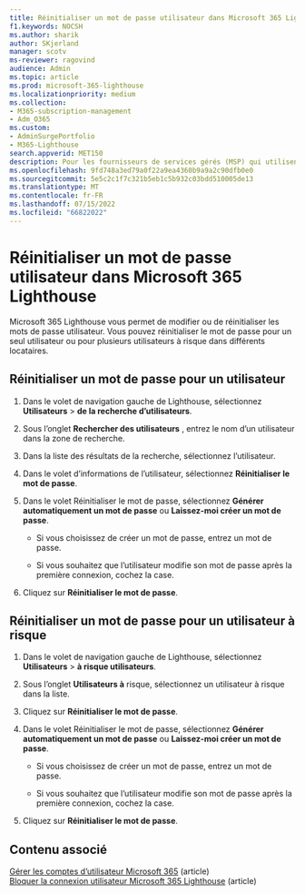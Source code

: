 ```yaml
---
title: Réinitialiser un mot de passe utilisateur dans Microsoft 365 Lighthouse
f1.keywords: NOCSH
ms.author: sharik
author: SKjerland
manager: scotv
ms-reviewer: ragovind
audience: Admin
ms.topic: article
ms.prod: microsoft-365-lighthouse
ms.localizationpriority: medium
ms.collection:
- M365-subscription-management
- Adm_O365
ms.custom:
- AdminSurgePortfolio
- M365-Lighthouse
search.appverid: MET150
description: Pour les fournisseurs de services gérés (MSP) qui utilisent Microsoft 365 Lighthouse, découvrez comment réinitialiser un mot de passe pour un seul utilisateur ou pour plusieurs utilisateurs à risque sur différents locataires.
ms.openlocfilehash: 9fd748a3ed79a0f22a9ea4360b9a9a2c90dfb0e0
ms.sourcegitcommit: 5e5c2c1f7c321b5eb1c5b932c03bdd510005de13
ms.translationtype: MT
ms.contentlocale: fr-FR
ms.lasthandoff: 07/15/2022
ms.locfileid: "66822022"
---
```

# <a name="reset-a-user-password-in-microsoft-365-lighthouse"></a>Réinitialiser un mot de passe utilisateur dans Microsoft 365 Lighthouse

Microsoft 365 Lighthouse vous permet de modifier ou de réinitialiser les mots de passe utilisateur. Vous pouvez réinitialiser le mot de passe pour un seul utilisateur ou pour plusieurs utilisateurs à risque dans différents locataires.

## <a name="reset-a-password-for-a-user"></a>Réinitialiser un mot de passe pour un utilisateur

1. Dans le volet de navigation gauche de Lighthouse, sélectionnez **Utilisateurs** > **de la recherche d’utilisateurs**.

2. Sous l’onglet **Rechercher des utilisateurs** , entrez le nom d’un utilisateur dans la zone de recherche.

3. Dans la liste des résultats de la recherche, sélectionnez l’utilisateur.

4. Dans le volet d’informations de l’utilisateur, sélectionnez **Réinitialiser le mot de passe**.

5. Dans le volet Réinitialiser le mot de passe, sélectionnez **Générer automatiquement un mot de passe** ou **Laissez-moi créer un mot de passe**.

    - Si vous choisissez de créer un mot de passe, entrez un mot de passe.

    - Si vous souhaitez que l’utilisateur modifie son mot de passe après la première connexion, cochez la case.

6. Cliquez sur **Réinitialiser le mot de passe**.

## <a name="reset-a-password-for-a-risky-user"></a>Réinitialiser un mot de passe pour un utilisateur à risque

1. Dans le volet de navigation gauche de Lighthouse, sélectionnez **Utilisateurs** > **à risque utilisateurs**.

2. Sous l’onglet **Utilisateurs à** risque, sélectionnez un utilisateur à risque dans la liste.

3. Cliquez sur **Réinitialiser le mot de passe**.

4. Dans le volet Réinitialiser le mot de passe, sélectionnez **Générer automatiquement un mot de passe** ou **Laissez-moi créer un mot de passe**.

   - Si vous choisissez de créer un mot de passe, entrez un mot de passe.

   - Si vous souhaitez que l’utilisateur modifie son mot de passe après la première connexion, cochez la case.

5. Cliquez sur **Réinitialiser le mot de passe**.

## <a name="related-content"></a>Contenu associé

[Gérer les comptes d’utilisateur Microsoft 365](../enterprise/manage-microsoft-365-accounts.md) (article)\
[Bloquer la connexion utilisateur Microsoft 365 Lighthouse](m365-lighthouse-block-user-signin.md) (article)
